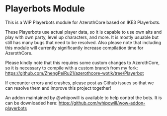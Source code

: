 # Playerbots Module

This is a WIP Playerbots module for AzerothCore based on IKE3 Playerbots.

These Playerbots use actual player data, so it is capable to use own alts and play with own party, level up characters, and more. It is mostly usuable but still has many bugs that need to be resolved. Also please note that including this module will currently significantly increase compilation time for AzerothCore.

Please kindly note that this requires some custom changes to AzerothCore, so it is necessary to compile with a custom branch from my fork:
https://github.com/ZhengPeiRu21/azerothcore-wotlk/tree/Playerbot

If encounter errors and crashes, please post as Github issues so that we can resolve them and improve this project together!

An addon maintained by @whipowill is available to help control the bots. It is can be downloaded here: https://github.com/whipowill/wow-addon-playerbots
